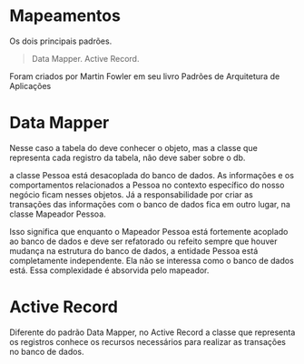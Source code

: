 # Mapeamentos

Os dois principais padrões.
> Data Mapper.
> Active Record.


Foram criados por Martin Fowler em seu livro Padrões de Arquitetura de Aplicações


# Data Mapper
 Nesse caso a tabela do deve conhecer o objeto, mas  a classe que representa cada registro da tabela, não deve saber sobre o db.

 a classe Pessoa está desacoplada do banco de dados. As informações e os comportamentos relacionados a Pessoa no contexto específico do nosso negócio ficam nesses objetos. Já a responsabilidade por criar as transações das informações com o banco de dados fica em outro lugar, na classe Mapeador Pessoa.

  Isso significa que enquanto o Mapeador Pessoa está fortemente acoplado ao banco de dados e deve ser refatorado ou refeito sempre que houver mudança na estrutura do banco de dados, a entidade Pessoa está completamente independente. Ela não se interessa como o banco de dados está. Essa complexidade é absorvida pelo mapeador.

# Active Record

  Diferente do padrão Data Mapper, no Active Record a classe que representa os registros conhece os recursos necessários para realizar as transações no banco de dados.













